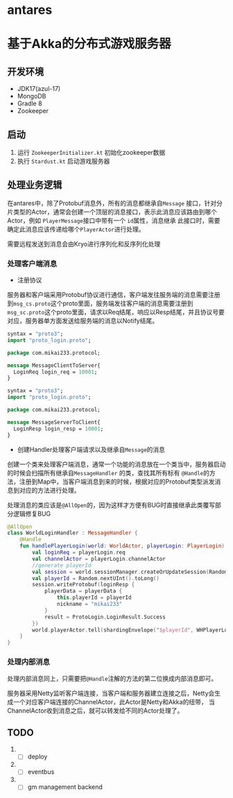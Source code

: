 # antares

# 基于Akka的分布式游戏服务器

## 开发环境

- JDK17(azul-17)
- MongoDB
- Gradle 8
- Zookeeper

## 启动

1. 运行 `ZookeeperInitializer.kt` 初始化zookeeper数据
2. 执行 `Stardust.kt` 启动游戏服务器

## 处理业务逻辑

在antares中，除了Protobuf消息外，所有的消息都继承自`Message` 接口，针对分片类型的Actor，通常会创建一个顶层的消息接口，表示此消息应该路由到哪个Actor，例如
`PlayerMessage`接口中带有一个 `id`属性，消息继承 此接口时，需要确定此消息应该传递给哪个`PlayerActor`进行处理。

需要远程发送到消息会由Kryo进行序列化和反序列化处理

### 处理客户端消息

- 注册协议

服务器和客户端采用Protobuf协议进行通信，客户端发往服务端的消息需要注册到`msg_cs.proto`这个proto里面，服务端发往客户端的消息需要注册到
`msg_sc.proto`这个proto里面，请求以Req结尾，响应以Resp结尾，并且协议号要对应，服务器单方面发送给服务端的消息以Notify结尾。

```protobuf
syntax = "proto3";
import "proto_login.proto";

package com.mikai233.protocol;

message MessageClientToServer{
  LoginReq login_req = 10001;
}
```

```protobuf
syntax = "proto3";
import "proto_login.proto";

package com.mikai233.protocol;

message MessageServerToClient{
  LoginResp login_resp = 10001;
}
```

- 创建Handler处理客户端请求以及继承自`Message`的消息

创建一个类来处理客户端消息，通常一个功能的消息放在一个类当中，服务器启动的时候会扫描所有继承自`MessageHandler` 的类，查找其所有标有
`@Handle`的方法，注册到Map中，当客户端消息到来的时候，根据对应的Protobuf类型派发消息到对应的方法进行处理。

处理消息的类应该是`@AllOpen`的，因为这样才方便有BUG时直接继承此类覆写部分逻辑修复BUG

```kotlin
@AllOpen
class WorldLoginHandler : MessageHandler {
    @Handle
    fun handlePlayerLogin(world: WorldActor, playerLogin: PlayerLogin) {
        val loginReq = playerLogin.req
        val channelActor = playerLogin.channelActor
        //generate playerId
        val session = world.sessionManager.createOrUpdateSession(Random.nextUInt().toLong(), channelActor)
        val playerId = Random.nextUInt().toLong()
        session.writeProtobuf(loginResp {
            playerData = playerData {
                this.playerId = playerId
                nickname = "mikai233"
            }
            result = ProtoLogin.LoginResult.Success
        })
        world.playerActor.tell(shardingEnvelope("$playerId", WHPlayerLogin("mikai233", playerId, world.worldId)))
    }
}
```

### 处理内部消息

处理内部消息同上，只需要把`@Handle`注解的方法的第二位换成内部消息即可。

服务器采用Netty监听客户端连接，当客户端和服务器建立连接之后，Netty会生成一个对应客户端连接的ChannelActor，此Actor是Netty和Akka的纽带，
当ChannelActor收到消息之后，就可以转发给不同的Actor处理了。

## TODO

1.
    - [ ] deploy
2.
    - [ ] eventbus
3.
    - [ ] gm management backend
